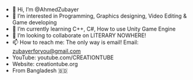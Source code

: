 - 👋 Hi, I’m @AhmedZubayer
- 👀 I’m interested in Programming, Graphics designing, Video Editing & Game developing
- 🌱 I’m currently learning C++, C#, How to use Unity Game Engine
- 💞️ I’m looking to collaborate on LITERARY NOWHERE!
- 📫 How to reach me: The only way is email! Email: zubayerforyou@gmail.com 
- YouTube: youtube.com/CREATIONTUBE
- Website: creationtube.org
- From Bangladesh :bangladesh:

<!---
AhmedZubayer/AhmedZubayer is a ✨ special ✨ repository because its `README.md` (this file) appears on your GitHub profile.
You can click the Preview link to take a look at your changes.
--->
